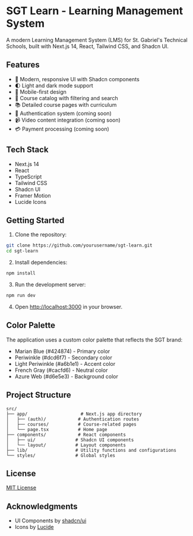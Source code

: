 # SGT Learn - Learning Management System

A modern Learning Management System (LMS) for St. Gabriel's Technical Schools, built with Next.js 14, React, Tailwind CSS, and Shadcn UI.

## Features

- 🎨 Modern, responsive UI with Shadcn components
- 🌓 Light and dark mode support
- 📱 Mobile-first design
- 🎯 Course catalog with filtering and search
- 📚 Detailed course pages with curriculum
- 🔐 Authentication system (coming soon)
- 📹 Video content integration (coming soon)
- 💳 Payment processing (coming soon)

## Tech Stack

- Next.js 14
- React
- TypeScript
- Tailwind CSS
- Shadcn UI
- Framer Motion
- Lucide Icons

## Getting Started

1. Clone the repository:
```bash
git clone https://github.com/yourusername/sgt-learn.git
cd sgt-learn
```

2. Install dependencies:
```bash
npm install
```

3. Run the development server:
```bash
npm run dev
```

4. Open [http://localhost:3000](http://localhost:3000) in your browser.

## Color Palette

The application uses a custom color palette that reflects the SGT brand:

- Marian Blue (#424874) - Primary color
- Periwinkle (#dcd6f7) - Secondary color
- Light Periwinkle (#a6b1e1) - Accent color
- French Gray (#cacfd6) - Neutral color
- Azure Web (#d6e5e3) - Background color

## Project Structure

```
src/
├── app/                    # Next.js app directory
│   ├── (auth)/            # Authentication routes
│   ├── courses/           # Course-related pages
│   └── page.tsx           # Home page
├── components/            # React components
│   ├── ui/               # Shadcn UI components
│   └── layout/           # Layout components
├── lib/                  # Utility functions and configurations
└── styles/               # Global styles
```

## License

[MIT License](LICENSE)

## Acknowledgments

- UI Components by [shadcn/ui](https://ui.shadcn.com)
- Icons by [Lucide](https://lucide.dev) 